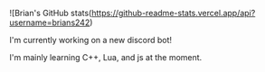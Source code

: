 ![Brian's GitHub stats(https://github-readme-stats.vercel.app/api?username=brians242)

I'm currently working on a new discord bot!

I'm mainly learning C++, Lua, and js at the moment.


<!--
**brians242/brians242** is a ✨ _special_ ✨ repository because its `README.md` (this file) appears on your GitHub profile.

Here are some ideas to get you started:

- 🔭 I’m currently working on ...
- 🌱 I’m currently learning ...
- 👯 I’m looking to collaborate on ...
- 🤔 I’m looking for help with ...
- 💬 Ask me about ...
- 📫 How to reach me: ...
- 😄 Pronouns: ...
- ⚡ Fun fact: ...
-->
